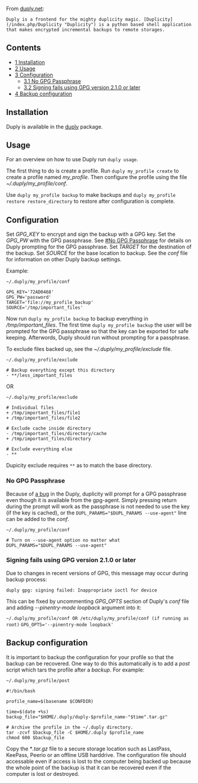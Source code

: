 From [duply.net](http://www.duply.net/):

	Duply is a frontend for the mighty duplicity magic. [Duplicity](/index.php/Duplicity "Duplicity") is a python based shell application that makes encrypted incremental backups to remote storages.

## Contents

*   [1 Installation](#Installation)
*   [2 Usage](#Usage)
*   [3 Configuration](#Configuration)
    *   [3.1 No GPG Passphrase](#No_GPG_Passphrase)
    *   [3.2 Signing fails using GPG version 2.1.0 or later](#Signing_fails_using_GPG_version_2.1.0_or_later)
*   [4 Backup configuration](#Backup_configuration)

## Installation

Duply is available in the [duply](https://aur.archlinux.org/packages/duply/) package.

## Usage

For an overview on how to use Duply run `duply usage`.

The first thing to do is create a profile. Run `duply my_profile create` to create a profile named *my_profile*. Then configure the profile using the file *~/.duply/my_profile/conf*.

Use `duply my_profile backup` to make backups and `duply my_profile restore restore_directory` to restore after configuration is complete.

## Configuration

Set *GPG_KEY* to encrypt and sign the backup with a GPG key. Set the *GPG_PW* with the GPG passphrase. See [#No GPG Passphrase](#No_GPG_Passphrase) for details on Duply prompting for the GPG passphrase. Set *TARGET* for the destination of the backup. Set *SOURCE* for the base location to backup. See the *conf* file for information on other Duply backup settings.

Example:

 `~/.duply/my_profile/conf` 
```
GPG_KEY='72AD0468'
GPG_PW='password'
TARGET='file://my_profile_backup'
SOURCE='/tmp/important_files'
```

Now run `duply my_profile backup` to backup everything in */tmp/important_files*. The first time `duply my_profile backup` the user will be prompted for the GPG passphrase so that the key can be exported for safe keeping. Afterwords, Duply should run without prompting for a passphrase.

To exclude files backed up, see the *~/.duply/my_profile/exclude* file.

 `~/.duply/my_profile/exclude` 
```
# Backup everything except this directory
- **/less_important_files

```

OR

 `~/.duply/my_profile/exclude` 
```
# Individual files
+ /tmp/important_files/file1
+ /tmp/important_files/file2

# Exclude cache inside directory
- /tmp/important_files/directory/cache
+ /tmp/important_files/directory

# Exclude everything else
- **

```

Dupicity exclude requires `**` as to match the base directory.

### No GPG Passphrase

Because of [a bug](https://sourceforge.net/p/ftplicity/bugs/83/) in the Duply, duplicity will prompt for a GPG passphrase even though it is available from the gpg-agent. Simply pressing return during the prompt will work as the passphrase is not needed to use the key (if the key is cached), or the `DUPL_PARAMS="$DUPL_PARAMS --use-agent"` line can be added to the *conf*.

 `~/.duply/my_profile/conf` 
```
# Turn on --use-agent option no matter what
DUPL_PARAMS="$DUPL_PARAMS --use-agent"
```

### Signing fails using GPG version 2.1.0 or later

Due to changes in recent versions of GPG, this message may occur during backup process:

```
duply gpg: signing failed: Inappropriate ioctl for device

```

This can be fixed by uncommenting *GPG_OPTS* section of Duply's *conf* file and adding *--pinentry-mode loopback* argument into it:

 `~/.duply/my_profile/conf OR /etc/duply/my_profile/conf (if running as root)`  `GPG_OPTS='--pinentry-mode loopback'` 

## Backup configuration

It is important to backup the configuration for your profile so that the backup can be recovered. One way to do this automatically is to add a *post* script which tars the profile after a *backup*. For example:

 `~/.duply/my_profile/post` 
```
#!/bin/bash

profile_name=$(basename $CONFDIR)

time=$(date +%s)
backup_file="$HOME/.duply/duply-$profile_name-"$time".tar.gz"

# Archive the profile in the ~/.duply directory.
tar -zcvf $backup_file -C $HOME/.duply $profile_name
chmod 600 $backup_file
```

Copy the **.tar.gz* file to a secure storage location such as LastPass, KeePass, Peerio or an offline USB harddrive. The configuration file should accessable even if access is lost to the computer being backed up because the whole point of the backup is that it can be recovered even if the computer is lost or destroyed.